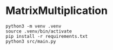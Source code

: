 # MatrixMultiplication


```
python3 -m venv .venv
source .venv/bin/activate
pip install -r requirements.txt
python3 src/main.py
```